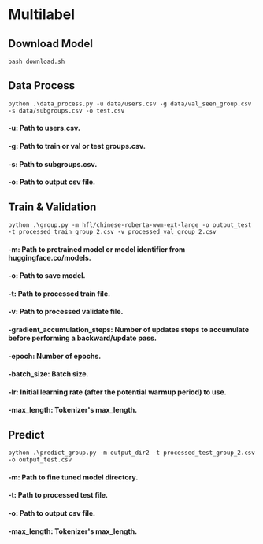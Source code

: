 # Multilabel
## Download Model
```
bash download.sh

```
## Data Process
```
python .\data_process.py -u data/users.csv -g data/val_seen_group.csv -s data/subgroups.csv -o test.csv
```
#### -u: Path to users.csv.
#### -g: Path to train or val or test groups.csv.
#### -s: Path to subgroups.csv.
#### -o: Path to output csv file.

## Train & Validation
```
python .\group.py -m hfl/chinese-roberta-wwm-ext-large -o output_test -t processed_train_group_2.csv -v processed_val_group_2.csv
```
#### -m:                            Path to pretrained model or model identifier from huggingface.co/models.
#### -o: Path to save model.
#### -t: Path to processed train file.
#### -v: Path to processed validate file.
#### -gradient_accumulation_steps: Number of updates steps to accumulate before performing a backward/update pass.
#### -epoch: Number of epochs.
#### -batch_size: Batch size.
#### -lr: Initial learning rate (after the potential warmup period) to use.
#### -max_length: Tokenizer's max_length.
## Predict
```
python .\predict_group.py -m output_dir2 -t processed_test_group_2.csv -o output_test.csv
```
#### -m: Path to fine tuned model directory.
#### -t: Path to processed test file.
#### -o: Path to output csv file.
#### -max_length: Tokenizer's max_length.
